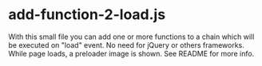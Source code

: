 # add-function-2-load.js
With this small file you can add one or more functions to a chain which will be executed on "load" event. No need for jQuery or others frameworks. While page loads, a preloader image is shown. See README for more info.
